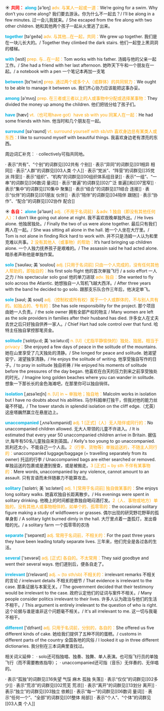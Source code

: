 ☀ <font color="red">**共同：**</font>
<font color="sky blue">**along**</font> [ə'lɒŋ] 
<font color="orange">adv. 与某人一起或一道：</font>We’re going for a swim. Why don’t you come along? 我们要去游泳。你为什么不一起去？/ I’ll be along in a few minutes. 过一会儿我就来。/ She escaped from the fire along with two other children. 她和其他两个孩子一起从火里逃了出来。

<font color="sky blue">**together**</font> [tə'ɡeðə] 
<font color="orange">adv. 与其他…在一起，共同：</font>We grew up together. 我们是在一块儿长大的。/ Together they climbed the dark stairs. 他们一起登上黑洞洞的楼梯。

<font color="sky blue">**with**</font> [wɪð] 
<font color="orange">prep. 与…在一起：</font>Tom works with his father. 汤姆与他的父亲一起工作。/ She had a friend with her last afternoon. 她昨天下午和一个朋友在一起。/ a notebook with a pen 一个笔记本再加一支笔

<font color="sky blue">**between**</font> [bɪ'twi:n] 
<font color="orange">prep. 通过两个或多个人（或群体）的共同努力：</font>We ought to be able to manage it between us. 我们齐心协力应该能把这事办妥。

<font color="sky blue">**among**</font> [ə'mʌŋ] 
<font color="orange">prep. 在三者或三者以上的人或事物中分配或选择某事物：</font>They divided the money up among the children. 他们把钱分给了孩子们。

<font color="sky blue">**have**</font> [hæv] 
<font color="orange">vt.（也可用have got）have sb with you 同某人在一起：</font>He had some friends with him. 他当时和几个朋友在一起。

<font color="sky blue">**surround**</font> [sə'raʊnd] 
<font color="orange">vt. surround yourself with sb/sth 喜欢身边总有某类人或东西：</font>I like to surround myself with beautiful things. 我喜欢身边老有漂亮的东西。

周边词汇补充：
· collectively可指共同地。

· 表示“共有”、“个别”的词群见[[02共有 个别]]
· 表示“异同”的词群见[[01相异 相同]]
· 表示“人群”的词群见[[03人类 个人]]
· 表示“党派”、“阵营”的词群见[[35党派 阵营]]
· 表示“组织”、“机构”的词群见[[00组织体系组目录]]
· 表示“一组”、“一串”的词群见[[06数词 量词]]
· 表示“普遍”的词群见[[02广泛 普遍]]和[[07宽窄]]
· 表示“集中”的词群见[[10集中 聚集]]
· 表示“结合”的词群见[[11结合 连接]]
· 表示“伙伴”的词群见[[01朋友 伙伴]]
· 表示“陪伴”的词群见[[04陪伴 跟随]]
· 表示“协作”、“配合”的词群见[[02协作 配合]]

☀ <font color="red">**各自：**</font>
<font color="sky blue">**alone**</font> [ə'ləʊn] 
<font color="orange">adj.（不用于名词前）＆adv. 1 独自（即没有其他任何人）：</font>I don’t like going out alone at night. 我不喜欢夜晚单独外出。/ He lives alone. 他独居独处。/ Finally the two of us were alone together. 最后只有我们两人在一起。/ She was sitting all alone in the hall. 她一个人坐在大厅里。/ Tom is not alone in finding Rick hard to work with. 并不只是汤姆一人认为和里克难以共事。<font color="orange">2 没有其他人（或事物）的帮助：</font>It’s hard bringing up children alone. 一个人独力抚养孩子是艰难的。/ The assassin said he had acted alone. 暗杀者声称他是单独作案。
           
<font color="sky blue">**solo**</font> [ˈsəʊləʊ; 美 ˈsoʊloʊ]
<font color="orange">adj. [只用于名词前] 只由一个人完成的，没有任何其他人帮助的，即独自的：</font>his first solo flight 他的首次单独飞行 / a solo effort 一人之力 / his spectacular solo goal 他的单刀进球 <font color="orange">adv. 独自：</font>She wanted to fly solo across the Atlantic. 她想独自一人驾机飞越大西洋。/ After three years with the band he decided to go solo. 跟那支乐队合作三年后，他决定单飞。

<font color="sky blue">**sole**</font> [səʊl; 美 soʊl]
<font color="orange">adj.（控制权或所有权）属于一个人或群体的，不与别人共有的。如独占的、专有的：</font>She has sole responsibility for the project. 那个项目由她一人负责。/ the sole owner 拥有全部产权的物主 / Many women are left as the sole providers in families after their husband has died. 许多女人在丈夫去世之后只好独自供养一家人。/ Chief Hart had sole control over that fund. 哈特主任独自掌控那笔资金。

<font color="sky blue">**solitude**</font> [ˈsɒlɪtju:d; 美 ˈsɑ:lətu:d]
<font color="orange">n. [U]（尤指平静愉快的）独处、独居。相当于privacy：</font>She enjoyed a few days of peace in the solitude of the mountains. 她在山里享受了几天独处的清静。/ She longed for peace and solitude. 她渴望安宁，渴望独享清静。/ He enjoys the solitude of writing. 他享受独自写作的日子。/ to pray in solitude 独自祈祷 / He enjoyed his moments of solitude before the pressures of the day began. 他喜欢在白天的压力到来之前享受独处的时光。/ Imagine long golden beaches where you can wander in solitude. 想象一下那长长的金色海滩吧，在那里你可以独自徜徉。
           
<font color="sky blue">**isolation**</font> [ˌaɪsəˈleɪʃn]
<font color="orange">n. [U] in ~ 单独地；独自地：</font>Malcolm works in isolation but I have no doubts about his abilities. 马尔科姆单打独干，但我对他的能力丝毫不怀疑。/ The tower stands in splendid isolation on the cliff edge.（尤英）这座塔巍然赢立在悬崖边上。
           
<font color="sky blue">**unaccompanied**</font> [ˌʌnəˈkʌmpənid]
<font color="orange">adj. 1 [正式]（人）无人陪伴或同行的：</font>No unaccompanied children allowed. 无大人带领的儿童不许进入。/ It is estimated that every year 50 unaccompanied children arrive in Britain. 据估计,每年有50名儿童独自来到英国。/ Kelly's too young to go unaccompanied. 凯利还太小，不能自己一个人去。<font color="orange">2（行李、货物等）单独运送的，不随主人同行的：</font>unaccompanied luggage/baggage (= travelling separately from its owner) 托运的行李 / Unaccompanied bags are either searched or removed. 单独运送的包裹或是遭到搜查，或是被搬走。<font color="orange">3 [正式] ~ by sth 不伴有某事物的：</font>Mere words, unaccompanied by any violence, cannot amount to an assault. 只有言语而未伴随暴力不能算攻击。   

<font color="sky blue">**solitary**</font> [ˈsɒlətri; 美 ˈsɑ:ləteri]
<font color="orange">adj. 1 [常用于名词前] 独自做某事的：</font>She enjoys long solitary walks. 她喜欢独自长距离散步。/ His evenings were spent in solitary drinking. 他晚上的时间都是靠独自喝闷酒打发。<font color="orange">2（人、事物或地方）单独的，没有其他人或事物相伴的，如单个的、孤零零的：</font>the occasional solitary figure making a study of wildflowers or grasses. 偶尔出现的研究野花野草的孤单身影 / A solitary light burned dimly in the hall. 大厅里点着一盏孤灯，发出昏暗的光。/ a solitary farm 一个孤零零的农场

<font color="sky blue">**separate**</font> ['sepəreɪt] 
<font color="orange">adj. 常用于名词前，不相关的：</font>For the past three years they have been leading totally separate lives. 三年来，他们完全是各过各的生活。

<font color="sky blue">**several**</font> ['sevərəl] 
<font color="orange">adj. [正式] 各自的。不太常用：</font>They said goodbye and went their several ways. 他们道别后，便各自走了。
           
<font color="sky blue">**irrelevant**</font> [ɪˈreləvənt]
<font color="orange">adj. ~ (to sth/sb) 不相关的：</font>irrelevant remarks 不相关的言论 / irrelevant details 不相关的细节 / That evidence is irrelevant to the case. 那条证据与本案无关。/ The government decided that their testimony would be irrelevant to the case. 政府认定他们的证词与案件不相关。/ Many people consider politics irrelevant to their lives. 许多人认为政治与他们的生活不相干。/ This argument is entirely irrelevant to the question of who is right. 这个论据与谁是谁非这个问题毫不相关。/ It's all irrelevant to me. 这一切与我毫不相干。

<font color="sky blue">**different**</font> ['dɪfrənt] 
<font color="orange">adj. 只用于名词前，分别的，各自的：</font>She offered us five different kinds of cake. 她给我们提供了五种不同的蛋糕。/ customs in different parts of the country 全国各地的风俗 / I looked it up in three different dictionaries. 我分别在三本词典里查找过。

相关词义延伸：
· solo还可指独唱、独奏、独舞、单人表演。也可指飞行员的单独飞行（而不需要教练指导）；
· unaccompanied还可指（音乐）无伴奏的、无伴唱的。

· 表示“孤独”的词群见[[16失望 气馁 麻木 孤独 失落]]
· 表示“仅仅”的词群见[[02多少]]
· 表示“荒凉”的词群见[[02荒芜 荒凉]]
· 表示“离开”的词群见[[13划分 离开]]
· 表示“独立”的词群见[[03独立 依赖]]
· 表示“每一”的词群见[[06数词 量词]]
· 表示“任何一个”、“全部”的词群见[[01整体 局部]]
· 表示“个人”、“个体”的词群见[[03人类 个人]]
